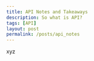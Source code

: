 ```yaml
---
title: API Notes and Takeaways
description: So what is API?
tags: [API]
layout: post
permalink: /posts/api_notes
---
```

xyz